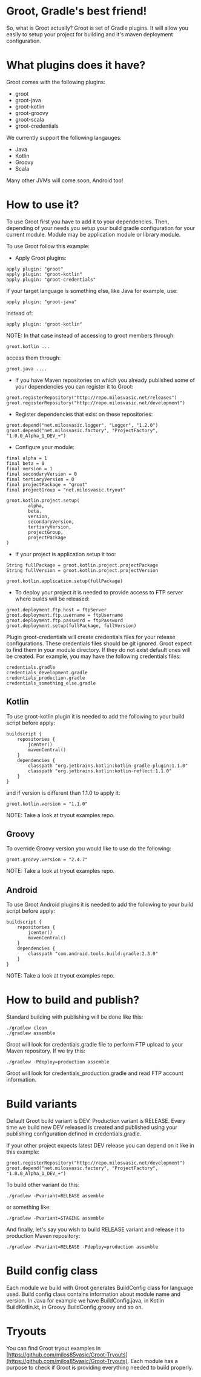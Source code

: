 # Groot, Gradle's best friend!
So, what is Groot actually?
Groot is set of Gradle plugins. It will allow you easily to setup your project for building and it's maven deployment configuration.

# What plugins does it have?
Groot comes with the following plugins:
- groot
- groot-java
- groot-kotlin
- groot-groovy
- groot-scala
- groot-credentials

We currently support the following langauges:
- Java
- Kotlin
- Groovy
- Scala

Many other JVMs will come soon, Android too!

# How to use it?
To use Groot first you have to add it to your dependencies.
Then, depending of your needs you setup your build gradle configuration for your current module.
Module may be application module or library module.

To use Groot follow this example:

- Apply Groot plugins:
```
apply plugin: "groot"
apply plugin: "groot-kotlin"
apply plugin: "groot-credentials"
```
If your target language is something else, like Java for example, use:
```
apply plugin: "groot-java"
```
instead of:
```
apply plugin: "groot-kotlin"
```
NOTE: In that case instead of accessing to groot members through:
```
groot.kotlin ...
```
access them through:
```
groot.java ....
```

- If you have Maven repositories on which you already published some of your dependencies you can register it to Groot:
```
groot.registerRepository("http://repo.milosvasic.net/releases")
groot.registerRepository("http://repo.milosvasic.net/development")
```
- Register dependencies that exist on these repositories: 
```
groot.depend("net.milosvasic.logger", "Logger", "1.2.0")
groot.depend("net.milosvasic.factory", "ProjectFactory", "1.0.0_Alpha_1_DEV_+")
```
- Configure your module:
```
final alpha = 1
final beta = 0
final version = 1
final secondaryVersion = 0
final tertiaryVersion = 0
final projectPackage = "groot"
final projectGroup = "net.milosvasic.tryout"

groot.kotlin.project.setup(
        alpha,
        beta,
        version,
        secondaryVersion,
        tertiaryVersion,
        projectGroup,
        projectPackage
)
```
- If your project is application setup it too:
```
String fullPackage = groot.kotlin.project.projectPackage
String fullVersion = groot.kotlin.project.projectVersion

groot.kotlin.application.setup(fullPackage)
```
- To deploy your project it is needed to provide access to FTP server where builds will be released: 
```
groot.deployment.ftp.host = ftpServer
groot.deployment.ftp.username = ftpUsername
groot.deployment.ftp.password = ftpPassword
groot.deployment.setup(fullPackage, fullVersion)
```
Plugin groot-credentials will create credentials files for your release configurations.
These credentials files should be git ignored.
Groot expect to find them in your module directory. If they do not exist default ones will be created.
For example, you may have the following credentials files:
```
credentials.gradle
credentials_development.gradle
credentials_production.gradle
credentials_something_else.gradle
```
## Kotlin
To use groot-kotlin plugin it is needed to add the following to your build script before apply:
```
buildscript {
    repositories {
        jcenter()
        mavenCentral()
    }
    dependencies {
        classpath "org.jetbrains.kotlin:kotlin-gradle-plugin:1.1.0"
        classpath "org.jetbrains.kotlin:kotlin-reflect:1.1.0"
    }
}
```
and if version is different than 1.1.0 to apply it:
```
groot.kotlin.version = "1.1.0"
```
NOTE: Take a look at tryout examples repo.

## Groovy
To override Groovy version you would like to use do the following:
```
groot.groovy.version = "2.4.7"
```
NOTE: Take a look at tryout examples repo.

## Android
To use Groot Android plugins it is needed to add the following to your build script before apply:
```
buildscript {
    repositories {
        jcenter()
        mavenCentral()
    }
    dependencies {
        classpath "com.android.tools.build:gradle:2.3.0"
    }
}
```
NOTE: Take a look at tryout examples repo.

# How to build and publish?
Standard building with publishing will be done like this:
```
./gradlew clean
./gradlew assemble
```
Groot will look for credentials.gradle file to perform FTP upload to your Maven repository.
If we try this:
```
./gradlew -Pdeploy=production assemble
```
Groot will look for credentials_production.gradle and read FTP account information.

# Build variants
Default Groot build variant is DEV. Production variant is RELEASE.
Every time we build new DEV released is created and published using your publishing configuration defined in credentials.gradle.

If your other project expects latest DEV release you can depend on it like in this example:
```
groot.registerRepository("http://repo.milosvasic.net/development")
groot.depend("net.milosvasic.factory", "ProjectFactory", "1.0.0_Alpha_1_DEV_+")
```

To build other variant do this:
```
./gradlew -Pvariant=RELEASE assemble
```
or something like:
```
./gradlew -Pvariant=STAGING assemble
```
And finally, let's say you wish to build RELEASE variant and release it to production Maven repository:
```
./gradlew -Pvariant=RELEASE -Pdeploy=production assemble
```

# Build config class
Each module we build with Groot generates BuildConfig class for language used.
Build config class contains information about module name and version.
In Java for example we have BuildConfig.java, in Kotlin BuildKotlin.kt, in Groovy BuildConfig.groovy and so on.

# Tryouts
You can find Groot tryout examples in [https://github.com/milos85vasic/Groot-Tryouts](https://github.com/milos85vasic/Groot-Tryouts).
Each module has a purpose to check if Groot is providing everything needed to build properly.

